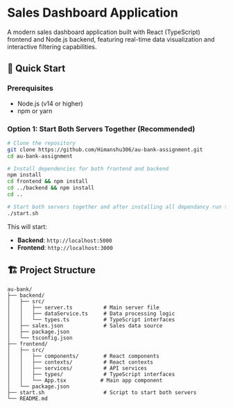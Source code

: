 # Sales Dashboard Application

A modern sales dashboard application built with React (TypeScript) frontend and Node.js backend, featuring real-time data visualization and interactive filtering capabilities.

## 🚀 Quick Start

### Prerequisites
- Node.js (v14 or higher)
- npm or yarn

### Option 1: Start Both Servers Together (Recommended)
```bash
# Clone the repository
git clone https://github.com/Himanshu306/au-bank-assignment.git
cd au-bank-assignment

# Install dependencies for both frontend and backend
npm install
cd frontend && npm install
cd ../backend && npm install
cd ..

# Start both servers together and after installing all dependancy run the .sh(script file) which will run both backend and frontend
./start.sh
```

This will start:
- **Backend**: `http://localhost:5000`
- **Frontend**: `http://localhost:3000`


## 🏗️ Project Structure

```
au-bank/
├── backend/
│   ├── src/
│   │   ├── server.ts          # Main server file
│   │   ├── dataService.ts     # Data processing logic
│   │   └── types.ts           # TypeScript interfaces
│   ├── sales.json             # Sales data source
│   ├── package.json
│   └── tsconfig.json
├── frontend/
│   ├── src/
│   │   ├── components/        # React components
│   │   ├── contexts/          # React contexts
│   │   ├── services/          # API services
│   │   ├── types/             # TypeScript interfaces
│   │   └── App.tsx           # Main app component
│   └── package.json
├── start.sh                   # Script to start both servers
└── README.md
```